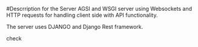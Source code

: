 #Descrription for the Server
AGSI and WSGI server using Websockets and HTTP requests for handling client side with API functionality.

The server uses DJANGO and Django Rest framework.

check